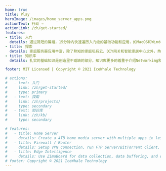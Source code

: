 ```yaml
---
home: true
title: Play
heroImage: /images/home_server_apps.png
actionText: 行动 →
actionLink: /zh/get-started/
features:
- title: 入门
  details: 通过简短的篇幅，15分钟内快速遍历入门级的基础功能和应用，如MacOS和Windows访问共享备份盘，上手媒体服务器等
- title: 探索
  details: 家庭服务器应用丰富，除了熟知的家庭私有云、DIY网关和智能家居中心之外，热门的区块链应用以及分布式计算应用也具备丰富的可玩性
- title: 知识库
  details: 扎实的基础知识是创造里不或缺的部分，知识库更多的着重于介绍Networking和Linux相关基础知识

footer: MIT Licensed | Copyright © 2021 IceWhale Technology

# actions:
#   - text: 入门
#     link: /zh/get-started/
#     type: primary
#   - text: 探索
#     link: /zh/projects/
#     type: secondary
#   - text: 知识库
#     link: /zh/kb/
#     type: secondary

# features:
#   - title: Home Server
#     details: Create a 4TB home media server with multiple apps in less than 10 minutes. No subscription fee, 24 hours online, easy to access.
#   - title: Firewall / Router
#     details: Setup VPN connection, run FTP Server/BitTorrent Client, perform Traffic-Shaping and QoS, or even set up a private access to your office.
#   - title: Edge Intelligence
#     details: Use ZimaBoard for data collection, data buffering, and data preprocessing to provide accurate on-site IoT data for your cloud or server.
# footer: Copyright © 2021 IceWhale Technology
---
```

